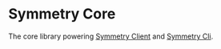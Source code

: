 # Symmetry Core

The core library powering [Symmetry Client](https://github.com/symmetry-client/symmetry) and [Symmetry Cli](https://github.com/symmetry-cli/symmetry).
